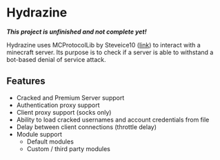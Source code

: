 # Hydrazine

***This project is unfinished and not complete yet!***

Hydrazine uses MCProtocolLib by Steveice10 ([link](https://github.com/Steveice10/MCProtocolLib)) to interact with a minecraft server. Its purpose is to check if a server is able to withstand a bot-based denial of service attack.

## Features
* Cracked and Premium Server support
* Authentication proxy support
* Client proxy support (socks only)
* Ability to load cracked usernames and account credentials from file
* Delay between client connections (throttle delay)
* Module support
  * Default modules
  * Custom / third party modules
